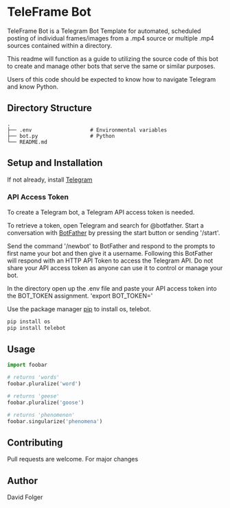 # TeleFrame Bot

TeleFrame Bot is a Telegram Bot Template for automated, scheduled posting of
individual frames/images from a .mp4 source or multiple .mp4 sources contained
within a directory.

This readme will function as a guide to utilizing the source code
of this bot to create and manage other bots that serve the same or similar purposes.

Users of this code should be expected to know how to navigate Telegram and know Python.

## Directory Structure
    .
    ├── .env                   # Environmental variables
    ├── bot.py                 # Python
    └── README.md

## Setup and Installation

If not already, install [Telegram](https://telegram.org/)

### API Access Token

To create a Telegram bot, a Telegram API access token is needed.

To retrieve a token, open Telegram and search for @botfather. Start a conversation
with [BotFather](https://t.me/botfather) by pressing the start button or sending '/start'.

Send the command '/newbot' to BotFather and respond to the prompts to first name
your bot and then give it a username. Following this BotFather will respond with an
HTTP API Token to access the Telegram API. Do not share your API access token as
anyone can use it to control or manage your bot.

In the directory open up the .env file and paste your API access token into the BOT_TOKEN
assignment.
'export BOT_TOKEN=<your-api-access-token>'

Use the package manager [pip](https://pip.pypa.io/en/stable/) to install os, telebot.

```bash
pip install os
pip install telebot
```

## Usage

```python
import foobar

# returns 'words'
foobar.pluralize('word')

# returns 'geese'
foobar.pluralize('goose')

# returns 'phenomenon'
foobar.singularize('phenomena')
```

## Contributing

Pull requests are welcome. For major changes

## Author

David Folger